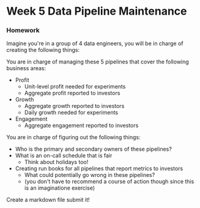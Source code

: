 # Week 5 Data Pipeline Maintenance

### Homework

Imagine you're in a group of 4 data engineers, you will be in charge of creating the following things:

You are in charge of managing these 5 pipelines that cover the following business areas:
 
- Profit
  - Unit-level profit needed for experiments
  - Aggregate profit reported to investors
- Growth
  - Aggregate growth reported to investors
  - Daily growth needed for experiments
- Engagement 
  - Aggregate engagement reported to investors

You are in charge of figuring out the following things:

- Who is the primary and secondary owners of these pipelines?
- What is an on-call schedule that is fair
  - Think about holidays too!
- Creating run books for all pipelines that report metrics to investors
  - What could potentially go wrong in these pipelines?
  - (you don't have to recommend a course of action though since this is an imaginatione exercise)
  
Create a markdown file submit it!

 
